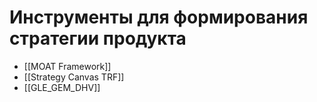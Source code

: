 
# Инструменты для формирования стратегии продукта

* [[MOAT Framework]]
* [[Strategy Canvas TRF]]
* [[GLE_GEM_DHV]]